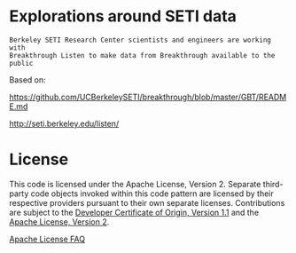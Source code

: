 # Explorations around SETI data

```text
Berkeley SETI Research Center scientists and engineers are working with 
Breakthrough Listen to make data from Breakthrough available to the public
```

Based on:

https://github.com/UCBerkeleySETI/breakthrough/blob/master/GBT/README.md

http://seti.berkeley.edu/listen/


# License

This code is licensed under the Apache License, Version 2. Separate third-party code objects invoked within this code pattern are licensed by their respective providers pursuant to their own separate licenses. Contributions are subject to the [Developer Certificate of Origin, Version 1.1](https://developercertificate.org/) and the [Apache License, Version 2](https://www.apache.org/licenses/LICENSE-2.0.txt).

[Apache License FAQ](https://www.apache.org/foundation/license-faq.html#WhatDoesItMEAN)
